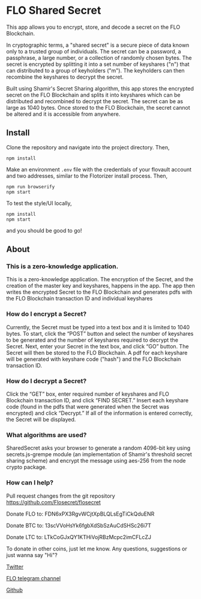 # FLO Shared Secret

This app allows you to encrypt, store, and decode a secret on the FLO Blockchain. 

In cryptographic terms, a "shared secret" is a secure piece of data known only to a trusted group of individuals. The secret can be a password, a passphrase, a large number, or a collection of randomly chosen bytes. The secret is encrypted by splitting it into a set number of keyshares ("n") that can distributed to a group of keyholders ("m"). The keyholders can then recombine the keyshares to decrypt the secret.

Built using Shamir's Secret Sharing algorithm, this app stores the encrypted secret on the FLO Blockchain and splits it into keyshares which can be distributed and recombined to decrypt the secret. The secret can be as large as 1040 bytes. Once stored to the FLO Blockchain, the secret cannot be altered and it is accessible from anywhere.

## Install

Clone the repository and navigate into the project directory. Then,

```
npm install
```

Make an environment `.env` file with the credentials of your flovault account and two addresses, similar to the Flotorizer install process. Then,

```
npm run browserify
npm start
```

To test the style/UI locally,

```
npm install 
npm start 
```
and you should be good to go!

## About

### This is a zero-knowledge application.

This is a zero-knowledge application. The encryption of the Secret, and the creation of the master key and keyshares, happens in the app. The app then writes the encrypted Secret to the FLO Blockchain and generates pdfs with the FLO Blockchain transaction ID and individual keyshares

### How do I encrypt a Secret?

Currently, the Secret must be typed into a text box and it is limited to 1040 bytes. To start, click the “POST” button and select the number of keyshares to be generated and the number of keyshares required to decrypt the Secret. Next, enter your Secret in the text box, and click “GO” button. The Secret will then be stored to the FLO Blockchain. A pdf for each keyshare will be generated with keyshare code ("hash") and the FLO Blockchain transaction ID.

### How do I decrypt a Secret?

Click the “GET” box, enter required number of keyshares and FLO Blockchain transaction ID, and click “FIND SECRET.” Insert each keyshare code (found in the pdfs that were generated when the Secret was encrypted) and click “Decrypt.” If all of the information is entered correctly, the Secret will be displayed.

### What algorithms are used?

SharedSecret asks your browser to generate a random 4096-bit key using secrets.js-grempe module (an implementation of Shamir's threshold secret sharing scheme) and encrypt the message using aes-256 from the node crypto package.

### How can I help?

Pull request changes from the git repository https://github.com/Flosecret/flosecret

Donate FLO to: FDN6xPX3RgvWCjtXpBLQLsEgTiCkQduENR

Donate BTC to: 13scVVoHsYk6fgbXdSbSzAuCdSHSc26i7T

Donate LTC to: LTkCoGJxQY1KTHiVojRBzMcpc2imCFLcZJ

To donate in other coins, just let me know.
Any questions, suggestions or just wanna say "Hi"?

[Twitter][1]

[FLO telegram channel][2]

[Github][3]

[1]:https://twitter.com/flosharedsecret?lang=en
[2]:https://t.me/FLOblockchain
[3]:https://twitter.com/flosharedsecret
